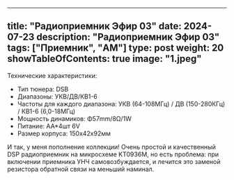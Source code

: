 ---
title: "Радиоприемник Эфир 03"
date: 2024-07-23
description: "Радиоприемник Эфир 03"
tags: ["Приемник", "AM"]
type: post
weight: 20
showTableOfContents: true
image: "1.jpeg"
--
Технические характеристики:
- Тип тюнера: DSB
- Диапазоны: УКВ/ДВ/КВ1-6
- Частоты для каждого диапазона: УКВ (64-108МГц) / ДВ (150-280КГц) / КВ1-6 (6,0-18МГц)
- Мощность динамиков: Φ57mm/8Ω/1W
- Питание: АА*4шт 6V
- Размер корпуса: 150х42х92мм

И так, у меня пополнение коллекции!
Очень простой и качественный DSP радиоприемник на микросхеме KT0936M, но есть проблема\: при включении приемника УНЧ самовозбуждается, и лечится это заменой резистора обратной связи на меньший наминал.
